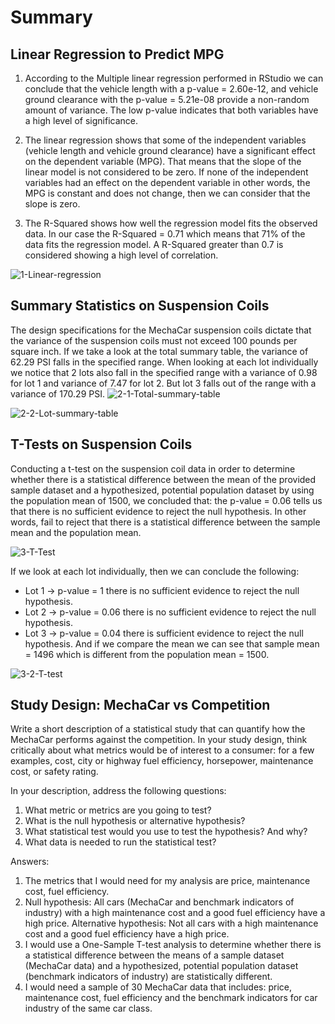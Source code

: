 # Summary

## Linear Regression to Predict MPG

1.	According to the Multiple linear regression performed in RStudio we can conclude that the vehicle length with a p-value = 2.60e-12, and vehicle ground clearance with the p-value = 5.21e-08 provide a non-random amount of variance. The low p-value indicates that both variables have a high level of significance.

2.	The linear regression shows that some of the independent variables (vehicle length and vehicle ground clearance) have a significant effect on the dependent variable (MPG). That means that the slope of the linear model is not considered to be zero. If none of the independent variables  had an effect on the dependent variable in other words, the MPG is constant and does not change, then we can consider that the slope is zero. 

3.	The R-Squared shows how well the regression model fits the observed data. In our case the R-Squared = 0.71 which means  that 71% of the data fits the regression model. A R-Squared greater than 0.7 is considered showing a high level of correlation.

<img src="https://i.ibb.co/KLDGdtd/1-Linear-regression.png" alt="1-Linear-regression" border="0">

## Summary Statistics on Suspension Coils

The design specifications for the MechaCar suspension coils dictate that the variance of the suspension coils must not exceed 100 pounds per square inch. If we take a look at the total summary table, the variance of 62.29 PSI falls in the specified range. When looking at each lot individually we notice that 2 lots also fall in the specified range with a variance of 0.98 for lot 1 and variance of 7.47 for lot 2. But lot 3 falls out of the range with a variance of 170.29 PSI.
<img src="https://i.ibb.co/pyVQ0yP/2-1-Total-summary-table.png" alt="2-1-Total-summary-table" border="0">

<img src="https://i.ibb.co/bJkCspz/2-2-Lot-summary-table.png" alt="2-2-Lot-summary-table" border="0">

## T-Tests on Suspension Coils

Conducting a t-test on the suspension coil data in order to determine whether there is a statistical difference between the mean of the provided sample dataset and a hypothesized, potential population dataset by using the population mean of 1500, we concluded that:
the p-value = 0.06 tells us that there is no sufficient evidence to reject the null hypothesis. In other words, fail to reject that there is a statistical difference between the sample mean and the population mean.

<img src="https://i.ibb.co/t8p8LtT/3-T-Test.png" alt="3-T-Test" border="0">


If we look at each lot individually, then we can conclude the following: 
* Lot 1 -> p-value = 1 there is no sufficient evidence to reject the null hypothesis.
* Lot 2 -> p-value = 0.06 there is no sufficient evidence to reject the null hypothesis.
* Lot 3 -> p-value = 0.04 there is  sufficient evidence to reject the null hypothesis. And if we compare the mean we can see that sample mean = 1496 which is different from the population mean = 1500.

<img src="https://i.ibb.co/XYddw0b/3-2-T-test.png" alt="3-2-T-test" border="0"> 


## Study Design: MechaCar vs Competition

Write a short description of a statistical study that can quantify how the MechaCar performs against the competition. In your study design, think critically about what metrics would be of interest to a consumer: for a few examples, cost, city or highway fuel efficiency, horsepower, maintenance cost, or safety rating.

In your description, address the following questions:
1.	What metric or metrics are you going to test?
2.	What is the null hypothesis or alternative hypothesis?
3.	What statistical test would you use to test the hypothesis? And why?
4.	What data is needed to run the statistical test?

Answers:
1.	The metrics that I would need for my analysis are price, maintenance cost, fuel efficiency.
2.	Null hypothesis: All cars (MechaCar and benchmark indicators of industry) with a high maintenance cost and a good fuel efficiency have a high price.
Alternative hypothesis: Not all cars with a high maintenance cost and a good fuel efficiency have a high price.
3.	I would use a One-Sample T-test analysis to determine whether there is a statistical difference between the means of a sample dataset (MechaCar data) and a hypothesized, potential population dataset (benchmark indicators of industry) are statistically different.
4.	I would need a sample of 30 MechaCar data that includes: price, maintenance cost, fuel efficiency and the benchmark indicators for car industry of the same car class. 
